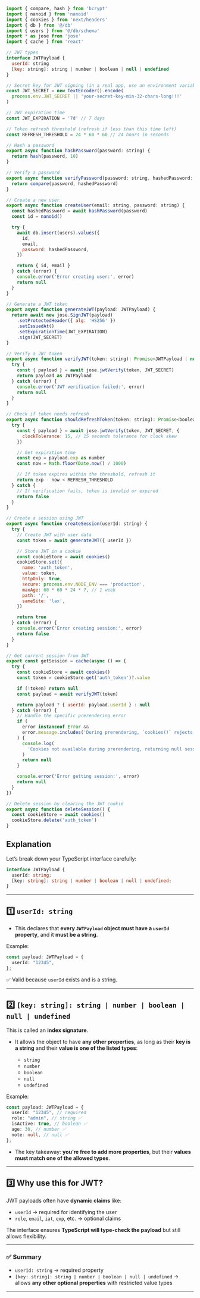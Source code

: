 ```js
import { compare, hash } from 'bcrypt'
import { nanoid } from 'nanoid'
import { cookies } from 'next/headers'
import { db } from '@/db'
import { users } from '@/db/schema'
import * as jose from 'jose'
import { cache } from 'react'

// JWT types
interface JWTPayload {
  userId: string
  [key: string]: string | number | boolean | null | undefined
}

// Secret key for JWT signing (in a real app, use an environment variable)
const JWT_SECRET = new TextEncoder().encode(
  process.env.JWT_SECRET || 'your-secret-key-min-32-chars-long!!!'
)

// JWT expiration time
const JWT_EXPIRATION = '7d' // 7 days

// Token refresh threshold (refresh if less than this time left)
const REFRESH_THRESHOLD = 24 * 60 * 60 // 24 hours in seconds

// Hash a password
export async function hashPassword(password: string) {
  return hash(password, 10)
}

// Verify a password
export async function verifyPassword(password: string, hashedPassword: string) {
  return compare(password, hashedPassword)
}

// Create a new user
export async function createUser(email: string, password: string) {
  const hashedPassword = await hashPassword(password)
  const id = nanoid()

  try {
    await db.insert(users).values({
      id,
      email,
      password: hashedPassword,
    })

    return { id, email }
  } catch (error) {
    console.error('Error creating user:', error)
    return null
  }
}

// Generate a JWT token
export async function generateJWT(payload: JWTPayload) {
  return await new jose.SignJWT(payload)
    .setProtectedHeader({ alg: 'HS256' })
    .setIssuedAt()
    .setExpirationTime(JWT_EXPIRATION)
    .sign(JWT_SECRET)
}

// Verify a JWT token
export async function verifyJWT(token: string): Promise<JWTPayload | null> {
  try {
    const { payload } = await jose.jwtVerify(token, JWT_SECRET)
    return payload as JWTPayload
  } catch (error) {
    console.error('JWT verification failed:', error)
    return null
  }
}

// Check if token needs refresh
export async function shouldRefreshToken(token: string): Promise<boolean> {
  try {
    const { payload } = await jose.jwtVerify(token, JWT_SECRET, {
      clockTolerance: 15, // 15 seconds tolerance for clock skew
    })

    // Get expiration time
    const exp = payload.exp as number
    const now = Math.floor(Date.now() / 1000)

    // If token expires within the threshold, refresh it
    return exp - now < REFRESH_THRESHOLD
  } catch {
    // If verification fails, token is invalid or expired
    return false
  }
}

// Create a session using JWT
export async function createSession(userId: string) {
  try {
    // Create JWT with user data
    const token = await generateJWT({ userId })

    // Store JWT in a cookie
    const cookieStore = await cookies()
    cookieStore.set({
      name: 'auth_token',
      value: token,
      httpOnly: true,
      secure: process.env.NODE_ENV === 'production',
      maxAge: 60 * 60 * 24 * 7, // 1 week
      path: '/',
      sameSite: 'lax',
    })

    return true
  } catch (error) {
    console.error('Error creating session:', error)
    return false
  }
}

// Get current session from JWT
export const getSession = cache(async () => {
  try {
    const cookieStore = await cookies()
    const token = cookieStore.get('auth_token')?.value

    if (!token) return null
    const payload = await verifyJWT(token)

    return payload ? { userId: payload.userId } : null
  } catch (error) {
    // Handle the specific prerendering error
    if (
      error instanceof Error &&
      error.message.includes('During prerendering, `cookies()` rejects')
    ) {
      console.log(
        'Cookies not available during prerendering, returning null session'
      )
      return null
    }

    console.error('Error getting session:', error)
    return null
  }
})

// Delete session by clearing the JWT cookie
export async function deleteSession() {
  const cookieStore = await cookies()
  cookieStore.delete('auth_token')
}
```

## Explanation

Let’s break down your TypeScript interface carefully:

```ts
interface JWTPayload {
  userId: string;
  [key: string]: string | number | boolean | null | undefined;
}
```

---

## **1️⃣ `userId: string`**

- This declares that **every `JWTPayload` object must have a `userId` property**, and it **must be a string**.

Example:

```ts
const payload: JWTPayload = {
  userId: "12345",
};
```

✅ Valid because `userId` exists and is a string.

---

## **2️⃣ `[key: string]: string | number | boolean | null | undefined`**

This is called an **index signature**.

- It allows the object to have **any other properties**, as long as their **key is a string** and their **value is one of the listed types**:

  - `string`
  - `number`
  - `boolean`
  - `null`
  - `undefined`

Example:

```ts
const payload: JWTPayload = {
  userId: "12345", // required
  role: "admin", // string ✅
  isActive: true, // boolean ✅
  age: 30, // number ✅
  note: null, // null ✅
};
```

- The key takeaway: **you’re free to add more properties**, but their **values must match one of the allowed types**.

---

## **3️⃣ Why use this for JWT?**

JWT payloads often have **dynamic claims** like:

- `userId` → required for identifying the user
- `role`, `email`, `iat`, `exp`, etc. → optional claims

The interface ensures **TypeScript will type-check the payload** but still allows flexibility.

---

### ✅ **Summary**

- `userId: string` → required property
- `[key: string]: string | number | boolean | null | undefined` → allows **any other optional properties** with restricted value types

---

